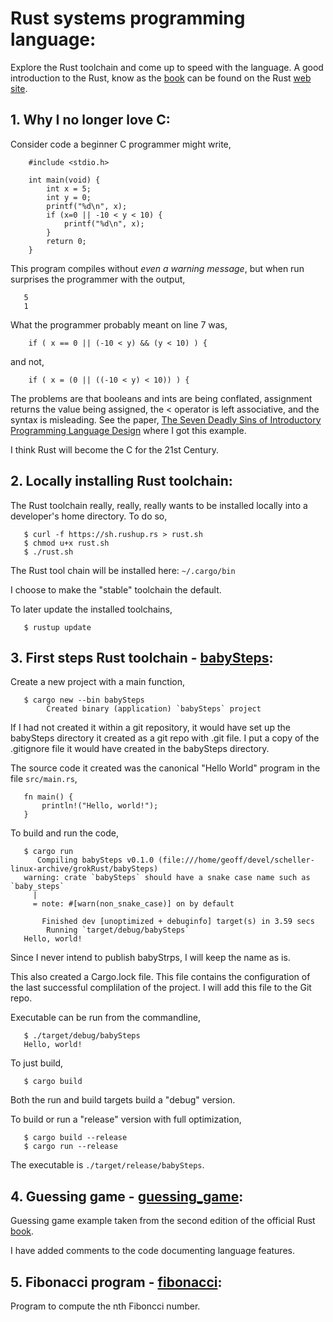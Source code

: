 # Rust systems programming language:
Explore the Rust toolchain and come up to speed with the language.  A good
introduction to the Rust, know as the
[book](https://doc.rust-lang.org/book) can be found on the Rust
[web site](https://www.rust-lang.org).

## 1. Why I no longer love C:
Consider code a beginner C programmer might write,
```
    #include <stdio.h>
    
    int main(void) {
        int x = 5;
        int y = 0;
        printf("%d\n", x);
        if (x=0 || -10 < y < 10) {
            printf("%d\n", x);
        } 
        return 0;
    }
```
This program compiles without *even a warning message*, but when run
surprises the programmer with the output,
```
   5
   1
```
What the programmer probably meant on line 7 was,
```
    if ( x == 0 || (-10 < y) && (y < 10) ) {
```
and not,
```
    if ( x = (0 || ((-10 < y) < 10)) ) {
```
The problems are that booleans and ints are being conflated, assignment
returns the value being assigned, the < operator is left associative, and
the syntax is misleading.  See the paper,
[The Seven Deadly Sins of Introductory Programming Language Design](http://users.monash.edu/~damian/papers/PDF/SevenDeadlySins.pdf)
where I got this example.

I think Rust will become the C for the 21st Century.

## 2. Locally installing Rust toolchain:
The Rust toolchain really, really, really wants to be installed
locally into a developer's home directory.  To do so,
```
   $ curl -f https://sh.rushup.rs > rust.sh
   $ chmod u+x rust.sh
   $ ./rust.sh
```
The Rust tool chain will be installed here: `~/.cargo/bin`

I choose to make the "stable" toolchain the default.

To later update the installed toolchains,
```
   $ rustup update
```

## 3. First steps Rust toolchain - [babySteps](babySteps/):
Create a new project with a main function,
```
   $ cargo new --bin babySteps
        Created binary (application) `babySteps` project
```
If I had not created it within a git repository, it would have set up the
babySteps directory it created as a git repo with .git file.  I put a copy
of the .gitignore file it would have created in the babySteps directory.

The source code it created was the canonical "Hello World" program in the
file `src/main.rs`,
```
   fn main() {
       println!("Hello, world!");
   }
```
To build and run the code,
```
   $ cargo run
      Compiling babySteps v0.1.0 (file:///home/geoff/devel/scheller-linux-archive/grokRust/babySteps)
   warning: crate `babySteps` should have a snake case name such as `baby_steps`
     |
     = note: #[warn(non_snake_case)] on by default

       Finished dev [unoptimized + debuginfo] target(s) in 3.59 secs
        Running `target/debug/babySteps`
   Hello, world!
```
Since I never intend to publish babyStrps, I will keep the name as is.

This also created a Cargo.lock file.  This file contains the configuration
of the last successful complilation of the project.  I will add this file
to the Git repo.

Executable can be run from the commandline,
```
   $ ./target/debug/babySteps 
   Hello, world!
```
To just build,
```
   $ cargo build
```
Both the run and build targets build a "debug" version.

To build or run a "release" version with full optimization,
```
   $ cargo build --release
   $ cargo run --release
```
The executable is `./target/release/babySteps`.

## 4. Guessing game - [guessing_game](guessing_game/):
Guessing game example taken from the second edition of the official Rust 
[book](https://doc.rust-lang.org/book/second-edition/ch02-00-guessing-game-tutorial.html).

I have added comments to the code documenting language features.

## 5. Fibonacci program - [fibonacci](fibonacci/):
Program to compute the nth Fiboncci number.
